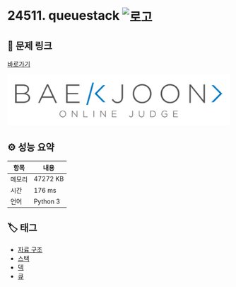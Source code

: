 # 24511. queuestack <img src="https://d2gd6pc034wcta.cloudfront.net/tier/8.svg" alt="로고" height="32" style="vertical-align: middle;" />

## 🔗 문제 링크

[바로가기](https://www.acmicpc.net/problem/24511)

![백준 로고](../../images/boj.png)

## ⚙️ 성능 요약

| 항목   | 내용     |
| ------ | -------- |
| 메모리 | 47272 KB |
| 시간   | 176 ms   |
| 언어   | Python 3 |

## 🏷️ 태그

- [자료 구조](https://www.acmicpc.net/problemset?sort=ac_desc&algo=175)
- [스택](https://www.acmicpc.net/problemset?sort=ac_desc&algo=71)
- [덱](https://www.acmicpc.net/problemset?sort=ac_desc&algo=73)
- [큐](https://www.acmicpc.net/problemset?sort=ac_desc&algo=72)

